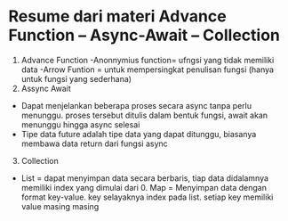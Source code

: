 # Resume dari materi Advance Function – Async-Await – Collection

1. Advance Function 
-Anonnymius function= ufngsi yang tidak memiliki data
-Arrow Funtion = untuk mempersingkat penulisan fungsi (hanya untuk fungsi yang sederhana)
2. Assync Await
- Dapat menjelankan beberapa proses secara async tanpa perlu menunggu. proses tersebut ditulis dalam bentuk fungsi, await akan menunggu hingga async selesai
- Tipe data future adalah tipe data yang dapat ditunggu, biasanya membawa data return dari fungsi async
3. Collection
- List = dapat menyimpan data secara berbaris, tiap data didalamnya memiliki index yang dimulai dari 0.
Map = Menyimpan data dengan format key-value. key selayaknya index pada list. setiap key memiliki value masing masing